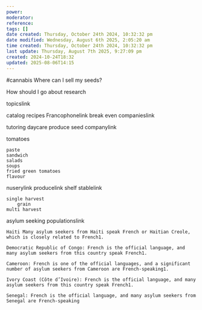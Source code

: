 ```yaml
---
power: 
moderator: 
reference: 
tags: []
date created: Thursday, October 24th 2024, 10:32:32 pm
date modified: Wednesday, August 6th 2025, 2:05:20 am
time created: Thursday, October 24th 2024, 10:32:32 pm
last update: Thursday, August 7th 2025, 9:27:09 pm
created: 2024-10-24T18:32
updated: 2025-08-06T14:15
---
```

#cannabis 
Where can I sell my seeds?

How should I go about research

topicslink

catalog
recipes
Francophonelink
break even companieslink

tutoring
daycare
produce
seed companylink

tomatoes

    paste
    sandwich
    salads
    soups
    fried green tomatoes
    flavour 

nuserylink
producelink
shelf stablelink

    single harvest
        grain 
    multi harvest

asylum seeking populationslink

    Haiti Many asylum seekers from Haiti speak French or Haitian Creole, which is closely related to French1. 

    Democratic Republic of Congo: French is the official language, and many asylum seekers from this country speak French1. 

    Cameroon: French is one of the official languages, and a significant number of asylum seekers from Cameroon are French-speaking1. 

    Ivory Coast (Côte d’Ivoire): French is the official language, and many asylum seekers from this country speak French1. 

    Senegal: French is the official language, and many asylum seekers from Senegal are French-speaking 